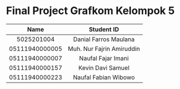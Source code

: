 # Final Project Grafkom Kelompok 5 

|Name|Student ID|
|:----------:|:-----------:|
| 5025201004	| Danial Farros Maulana |
| 05111940000005	| Muh. Nur Fajrin Amiruddin |
| 05111940000007	| Naufal Fajar Imani |
| 05111940000157	| Kevin Davi Samuel |
| 05111940000223	| Naufal Fabian Wibowo |